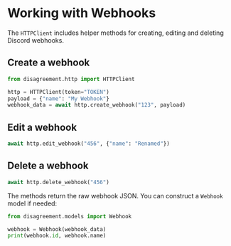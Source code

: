 # Working with Webhooks

The `HTTPClient` includes helper methods for creating, editing and deleting Discord webhooks.

## Create a webhook

```python
from disagreement.http import HTTPClient

http = HTTPClient(token="TOKEN")
payload = {"name": "My Webhook"}
webhook_data = await http.create_webhook("123", payload)
```

## Edit a webhook

```python
await http.edit_webhook("456", {"name": "Renamed"})
```

## Delete a webhook

```python
await http.delete_webhook("456")
```

The methods return the raw webhook JSON. You can construct a `Webhook` model if needed:

```python
from disagreement.models import Webhook

webhook = Webhook(webhook_data)
print(webhook.id, webhook.name)
```
